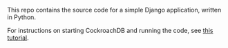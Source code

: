 This repo contains the source code for a simple Django application, written in Python.

For instructions on starting CockroachDB and running the code, see [this tutorial](https://www.cockroachlabs.com/docs/stable/build-a-python-app-with-cockroachdb-django.html).
